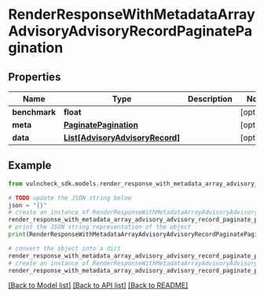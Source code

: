 # RenderResponseWithMetadataArrayAdvisoryAdvisoryRecordPaginatePagination


## Properties

Name | Type | Description | Notes
------------ | ------------- | ------------- | -------------
**benchmark** | **float** |  | [optional] 
**meta** | [**PaginatePagination**](PaginatePagination.md) |  | [optional] 
**data** | [**List[AdvisoryAdvisoryRecord]**](AdvisoryAdvisoryRecord.md) |  | [optional] 

## Example

```python
from vulncheck_sdk.models.render_response_with_metadata_array_advisory_advisory_record_paginate_pagination import RenderResponseWithMetadataArrayAdvisoryAdvisoryRecordPaginatePagination

# TODO update the JSON string below
json = "{}"
# create an instance of RenderResponseWithMetadataArrayAdvisoryAdvisoryRecordPaginatePagination from a JSON string
render_response_with_metadata_array_advisory_advisory_record_paginate_pagination_instance = RenderResponseWithMetadataArrayAdvisoryAdvisoryRecordPaginatePagination.from_json(json)
# print the JSON string representation of the object
print(RenderResponseWithMetadataArrayAdvisoryAdvisoryRecordPaginatePagination.to_json())

# convert the object into a dict
render_response_with_metadata_array_advisory_advisory_record_paginate_pagination_dict = render_response_with_metadata_array_advisory_advisory_record_paginate_pagination_instance.to_dict()
# create an instance of RenderResponseWithMetadataArrayAdvisoryAdvisoryRecordPaginatePagination from a dict
render_response_with_metadata_array_advisory_advisory_record_paginate_pagination_from_dict = RenderResponseWithMetadataArrayAdvisoryAdvisoryRecordPaginatePagination.from_dict(render_response_with_metadata_array_advisory_advisory_record_paginate_pagination_dict)
```
[[Back to Model list]](../README.md#documentation-for-models) [[Back to API list]](../README.md#documentation-for-api-endpoints) [[Back to README]](../README.md)



